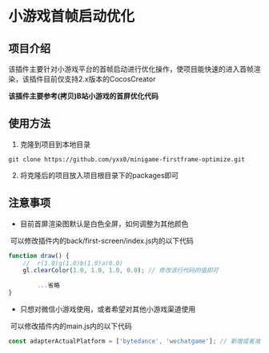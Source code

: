 # 小游戏首帧启动优化



## 项目介绍

该插件主要针对小游戏平台的首帧启动进行优化操作，使项目能快速的进入首帧渲染，该插件目前仅支持2.x版本的CocosCreator

**该插件主要参考(拷贝)B站小游戏的首屏优化代码**

## 使用方法

1.  克隆到项目到本地目录

``````shell
git clone https://github.com/yxx0/minigame-firstframe-optimize.git
``````

2. 将克隆后的项目放入项目根目录下的packages即可

## 注意事项

- 目前首屏渲染图默认是白色全屏，如何调整为其他颜色

​	可以修改插件内的back/first-screen/index.js内的以下代码

``````javascript
function draw() {
    //  r(1.0)g(1.0)b(1.0)a(0.0)
    gl.clearColor(1.0, 1.0, 1.0, 0.0); // 修改该行代码的值即可
  
		...省略
}
``````

- 只想对微信小游戏使用，或者希望对其他小游戏渠道使用

​	可以修改插件内的main.js内的以下代码

``````typescript
const adapterActualPlatform = ['bytedance', 'wechatgame']; // 新增或者减少
``````